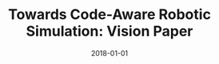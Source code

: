---
title: "Towards Code-Aware Robotic Simulation: Vision Paper"
date: 2018-01-01
venue: "Proceedings of the 1st International Workshop on Robotics Software Engineering, RoSE@ICSE 2018, Gothenburg, Sweden, May 28, 2018"
paperurl: https://doi.org/10.1145/3196558.3196566
authors: "JohnPaul Ore, Carrick Detweiler and Sebastian G Elbaum"
awards: ""
---